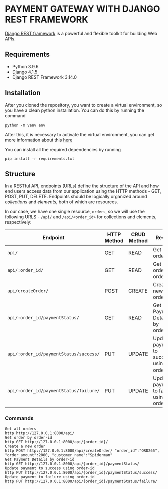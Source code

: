 # PAYMENT GATEWAY WITH DJANGO REST FRAMEWORK
[Django REST framework](http://www.django-rest-framework.org/) is a powerful and flexible toolkit for building Web APIs.

## Requirements
- Python 3.9.6
- Django 4.1.5
- Django REST Framework 3.14.0

## Installation
After you cloned the repository, you want to create a virtual environment, so you have a clean python installation.
You can do this by running the command
```
python -m venv env
```

After this, it is necessary to activate the virtual environment, you can get more information about this [here](https://docs.python.org/3/tutorial/venv.html)

You can install all the required dependencies by running
```
pip install -r requirements.txt
```

## Structure
In a RESTful API, endpoints (URLs) define the structure of the API and how end users access data from our application using the HTTP methods - GET, POST, PUT, DELETE. Endpoints should be logically organized around _collections_ and _elements_, both of which are resources.

In our case, we have one single resource, `orders`, so we will use the following URLS - `/api/` and `/api/<order_id>` for collections and elements, respectively:

Endpoint |HTTP Method | CRUD Method | Result
-- | -- |-- |--
`api/` | GET | READ | Get all orders
`api/:order_id/` | GET | READ | Get order by order-id
`api/createOrder/`| POST | CREATE | Create a new order
`api/:order_id/paymentStatus/` | GET | READ | Get Payment Details by order-id
`api/:order_id/paymentStatus/success/` | PUT | UPDATE | Update payment to success using order-id
`api/:order_id/paymentStatus/failure/` | PUT | UPDATE | Update payment to failure using order-id

### Commands
```
Get all orders
http http://127.0.0.1:8000/api/
Get order by order-id
http GET http://127.0.0.1:8000/api/{order_id}/
Create a new order
http POST http://127.0.0.1:8000/api/createOrder/ "order_id":"ORD265", "order_amount":2000, "customer_name":"Spiderman"
Get Payment Details by order-id
http GET http://127.0.0.1:8000/api/{order_id}/paymentStatus/ 
Update payment to success using order-id
http PUT http://127.0.0.1:8000/api/{order_id}/paymentStatus/success/
Update payment to failure using order-id
http PUT http://127.0.0.1:8000/api/{order_id}/paymentStatus/failure/ 
```
